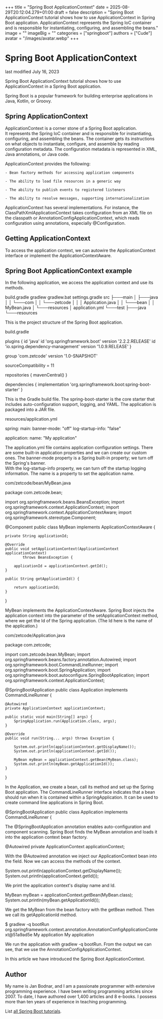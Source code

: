 +++
title = "Spring Boot ApplicationContext"
date = 2025-08-29T20:12:04.279+01:00
draft = false
description = "Spring Boot ApplicationContext tutorial shows how to use ApplicationContext in Spring Boot application. ApplicationContext represents the Spring IoC container and is responsible for instantiating, configuring, and assembling the beans."
image = ""
imageBig = ""
categories = ["springboot"]
authors = ["Cude"]
avatar = "/images/avatar.webp"
+++

# Spring Boot ApplicationContext

last modified July 16, 2023

Spring Boot ApplicationContext tutorial shows how to use ApplicationContext
in a Spring Boot application.

Spring Boot is a popular framework for building enterprise 
applications in Java, Kotlin, or Groovy. 

## Spring ApplicationContext

ApplicationContext is a corner stone of a Spring Boot application.  
It represents the Spring IoC container and is responsible for instantiating, 
configuring, and assembling the beans. The container gets its instructions on
what objects to instantiate, configure, and assemble by reading configuration 
metadata. The configuration metadata is represented in XML, 
Java annotations, or Java code.

ApplicationContext provides the following:

    - Bean factory methods for accessing application components

    - The ability to load file resources in a generic way

    - The ability to publish events to registered listeners

    - The ability to resolve messages, supporting internationalization

ApplicationContext has several implementations. For instance, 
the ClassPathXmlApplicationContext takes configuration from an 
XML file on the classpath or AnnotationConfigApplicationContext, 
which reads configuration using annotations, especially @Configuration.

## Getting ApplicationContext

To access the application context, we can autowire the ApplicationContext
interface or implement the ApplicationContextAware.

## Spring Boot ApplicationContext example

In the following application, we access the application context and use 
its methods.

build.gradle
gradlew
gradlew.bat
settings.gradle
src
├───main
│   ├───java
│   │   └───com
│   │       └───zetcode
│   │           │   Application.java
│   │           └───bean
│   │                   MyBean.java
│   └───resources
│           application.yml
└───test
    ├───java
    └───resources

This is the project structure of the Spring Boot application.

build.gradle
  

plugins {
    id 'java'
    id 'org.springframework.boot' version '2.2.2.RELEASE'
    id 'io.spring.dependency-management' version '1.0.9.RELEASE'
}

group 'com.zetcode'
version '1.0-SNAPSHOT'

sourceCompatibility = 11

repositories {
    mavenCentral()
}

dependencies {
    implementation 'org.springframework.boot:spring-boot-starter'
}

This is the Gradle build file. The spring-boot-starter is the core
starter that includes auto-configuration support, logging, and YAML. The
application is packaged into a JAR file.

resources/application.yml
  

spring:
  main:
    banner-mode: "off"
    log-startup-info: "false"
  
  application:
      name: "My application"

The application.yml file contains application configuration
settings. There are some built-in application properties and we can create our
custom ones. The banner-mode property is a Spring built-in
property; we turn off the Spring's banner.  
With the log-startup-info property, we can turn off 
the startup logging information. The name is a property to set 
the application name.

com/zetcode/bean/MyBean.java
  

package com.zetcode.bean;

import org.springframework.beans.BeansException;
import org.springframework.context.ApplicationContext;
import org.springframework.context.ApplicationContextAware;
import org.springframework.stereotype.Component;

@Component
public class MyBean implements ApplicationContextAware {

    private String applicationId;

    @Override
    public void setApplicationContext(ApplicationContext applicationContext) 
            throws BeansException {

        applicationId = applicationContext.getId();
    }

    public String getApplicationId() {

        return applicationId;
    }
}

MyBean implements the ApplicationContextAware. 
Spring Boot injects the application context into the parameter of the 
setApplicationContext method, where we get the Id of the 
Spring application. (The Id here is the name of the application.)

com/zetcode/Application.java
  

package com.zetcode;

import com.zetcode.bean.MyBean;
import org.springframework.beans.factory.annotation.Autowired;
import org.springframework.boot.CommandLineRunner;
import org.springframework.boot.SpringApplication;
import org.springframework.boot.autoconfigure.SpringBootApplication;
import org.springframework.context.ApplicationContext;

@SpringBootApplication
public class Application implements CommandLineRunner {

    @Autowired
    private ApplicationContext applicationContext;

    public static void main(String[] args) {
        SpringApplication.run(Application.class, args);
    }

    @Override
    public void run(String... args) throws Exception {

        System.out.println(applicationContext.getDisplayName());
        System.out.println(applicationContext.getId());

        MyBean myBean = applicationContext.getBean(MyBean.class);
        System.out.println(myBean.getApplicationId());
    }
}

In the Application, we create a bean, call its method and
set up the Spring Boot application. The CommandLineRunner interface
indicates that a bean should run when it is contained within a SpringApplication.
It can be used to create command line applications in Spring Boot.

@SpringBootApplication
public class Application implements CommandLineRunner {

The @SpringBootApplication annotation enables auto-configuration
and component scanning. Spring Boot finds the MyBean annotation 
and loads it into the application context bean factory.

@Autowired
private ApplicationContext applicationContext;

With the @Autowired annotation we inject our 
ApplicationContext bean into the field. Now we can access the methods 
of the context.

System.out.println(applicationContext.getDisplayName());
System.out.println(applicationContext.getId());

We print the application context's display name and Id. 

MyBean myBean = applicationContext.getBean(MyBean.class);
System.out.println(myBean.getApplicationId());

We get the MyBean from the bean factory with the getBean
method. Then we call its getApplicationId method. 

$ gradlew -q bootRun
org.springframework.context.annotation.AnnotationConfigApplicationContext@51a9ad5e
My application
My application

We run the application with gradlew -q bootRun. From the output we 
can see, that we use the AnnotationConfigApplicationContext.

In this article we have introduced the Spring Boot ApplicationContext.

## Author

My name is Jan Bodnar, and I am a passionate programmer with extensive
programming experience. I have been writing programming articles since 2007.
To date, I have authored over 1,400 articles and 8 e-books. I possess more
than ten years of experience in teaching programming.

List [all Spring Boot tutorials](/springboot/).